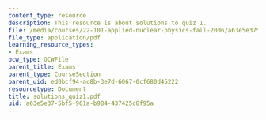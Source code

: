 ```yaml
---
content_type: resource
description: This resource is about solutions to quiz 1.
file: /media/courses/22-101-applied-nuclear-physics-fall-2006/a63e5e375bf5961ab984437425c8f95a_solutions_quiz1.pdf
file_type: application/pdf
learning_resource_types:
- Exams
ocw_type: OCWFile
parent_title: Exams
parent_type: CourseSection
parent_uid: ed0bcf94-ac8b-3e7d-6067-0cf680d45222
resourcetype: Document
title: solutions_quiz1.pdf
uid: a63e5e37-5bf5-961a-b984-437425c8f95a
---
```

